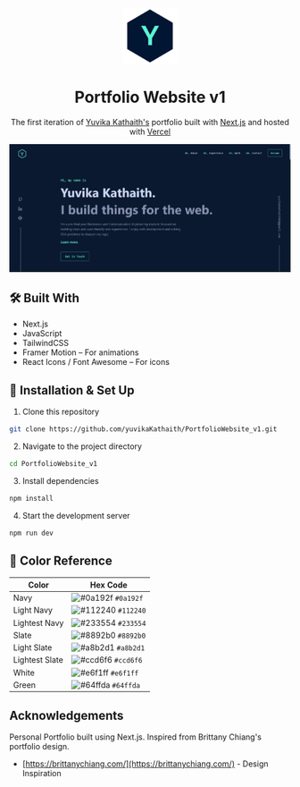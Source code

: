 <div align="center">
  <img alt="Logo" src="/public/logo-blue-bg.png" width="100" />
</div>
<h1 align="center">
  Portfolio Website v1
</h1>
<p align="center">
  The first iteration of <a href="https://yuvikakathaith.vercel.app/" target="_blank">Yuvika Kathaith's</a> portfolio built with <a href="https://nextjs.org/" target="_blank">Next.js</a> and hosted with <a href="https://vercel.com" target="_blank">Vercel</a>
</p>

![demo](/public/demo.png)


## 🛠️ Built With
* Next.js
* JavaScript
* TailwindCSS
* Framer Motion – For animations
* React Icons / Font Awesome – For icons

## 🚀 Installation & Set Up

1. Clone this repository
```bash
git clone https://github.com/yuvikaKathaith/PortfolioWebsite_v1.git
```

2. Navigate to the project directory
```bash
cd PortfolioWebsite_v1
```

3. Install dependencies
```bash
npm install
```

4. Start the development server
```bash
npm run dev
```

## 🎨 Color Reference

| Color            | Hex Code                                                                  |
| ---------------- | ------------------------------------------------------------------------- |
| Navy             | ![#0a192f](https://via.placeholder.com/15/0a192f/000000?text=+) `#0a192f`  |
| Light Navy       | ![#112240](https://via.placeholder.com/15/112240/000000?text=+) `#112240`  |
| Lightest Navy    | ![#233554](https://via.placeholder.com/15/233554/000000?text=+) `#233554`  |
| Slate            | ![#8892b0](https://via.placeholder.com/15/8892b0/000000?text=+) `#8892b0`  |
| Light Slate      | ![#a8b2d1](https://via.placeholder.com/15/a8b2d1/000000?text=+) `#a8b2d1`  |
| Lightest Slate   | ![#ccd6f6](https://via.placeholder.com/15/ccd6f6/000000?text=+) `#ccd6f6`  |
| White            | ![#e6f1ff](https://via.placeholder.com/15/e6f1ff/000000?text=+) `#e6f1ff`  |
| Green            | ![#64ffda](https://via.placeholder.com/15/64ffda/000000?text=+) `#64ffda`  |

## Acknowledgements
Personal Portfolio built using Next.js. Inspired from Brittany Chiang's portfolio design.
* [https://brittanychiang.com/](https://brittanychiang.com/) - Design Inspiration
